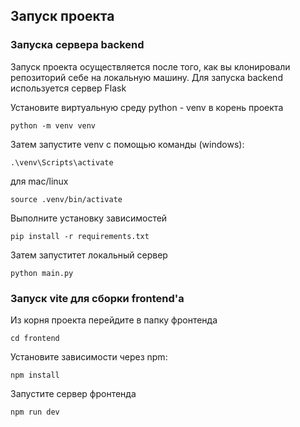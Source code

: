 ## Запуск проекта
### Запуска сервера backend
Запуск проекта осуществляется после того, как вы клонировали репозиторий себе на локальную машину. 
Для запуска backend используется сервер Flask

Установите виртуальную среду python - venv в корень проекта
```
python -m venv venv
```

Затем запустите venv с помощью команды (windows):
```
.\venv\Scripts\activate
```
для mac/linux
```
source .venv/bin/activate
```

Выполните установку зависимостей
```
pip install -r requirements.txt
```

Затем запуститет локальный сервер
```
python main.py
```

### Запуск vite для сборки frontend'а
Из корня проекта перейдите в папку фронтенда
```
cd frontend
```

Установите зависимости через npm:
```
npm install
```

Запустите сервер фронтенда
```
npm run dev
```
